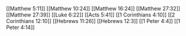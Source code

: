 [[Matthew 5:11]]
[[Matthew 10:24]]
[[Matthew 16:24]]
[[Matthew 27:32]]
[[Matthew 27:39]]
[[Luke 6:22]]
[[Acts 5:41]]
[[1 Corinthians 4:10]]
[[2 Corinthians 12:10]]
[[Hebrews 11:26]]
[[Hebrews 12:3]]
[[1 Peter 4:4]]
[[1 Peter 4:14]]

